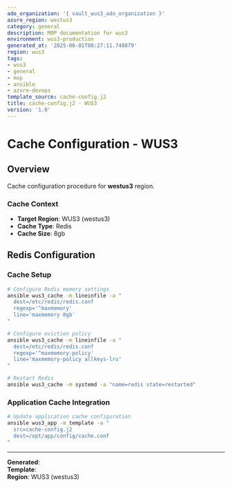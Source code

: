```yaml
---
ado_organization: '{ vault_wus3_ado_organization }'
azure_region: westus3
category: general
description: MOP documentation for wus3
environment: wus3-production
generated_at: '2025-08-01T08:27:11.748879'
region: wus3
tags:
- wus3
- general
- mop
- ansible
- azure-devops
template_source: cache-config.j2
title: cache-config.j2 - WUS3
version: '1.0'
---
```



# Cache Configuration - WUS3

## Overview

Cache configuration procedure for **westus3** region.

### Cache Context

- **Target Region**: WUS3 (westus3)
- **Cache Type**: Redis
- **Cache Size**: 8gb

## Redis Configuration

### Cache Setup
```bash
# Configure Redis memory settings
ansible wus3_cache -m lineinfile -a "
  dest=/etc/redis/redis.conf
  regexp='^maxmemory'
  line='maxmemory 8gb'
"

# Configure eviction policy
ansible wus3_cache -m lineinfile -a "
  dest=/etc/redis/redis.conf
  regexp='^maxmemory-policy'
  line='maxmemory-policy allkeys-lru'
"

# Restart Redis
ansible wus3_cache -m systemd -a "name=redis state=restarted"
```

### Application Cache Integration
```bash
# Update application cache configuration
ansible wus3_app -m template -a "
  src=cache-config.j2
  dest=/opt/app/config/cache.conf
"
```

---

**Generated**:   
**Template**:   
**Region**: WUS3 (westus3)